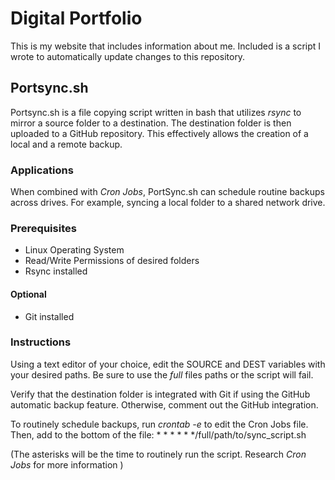 # Digital Portfolio
This is my website that includes information about me.
Included is a script I wrote to automatically update changes to this repository.

## Portsync.sh
Portsync.sh is a file copying script written in bash that utilizes *rsync* to mirror a source folder to a destination. The destination folder is then uploaded to a GitHub repository. This effectively allows the creation of a local and a remote backup.

### Applications
When combined with *Cron Jobs*, PortSync.sh can schedule routine backups across drives. For example, syncing a local folder to a shared network drive.

### Prerequisites 
- Linux Operating System
- Read/Write Permissions of desired folders
- Rsync installed
#### Optional
- Git installed
### Instructions
Using a text editor of your choice, edit the SOURCE and DEST variables with your desired paths. Be sure to use the *full* files paths or the script will fail.

Verify that the destination folder is integrated with Git if using the GitHub automatic backup feature. Otherwise, comment out the GitHub integration.

To routinely schedule backups, run *crontab -e* to edit the Cron Jobs file. Then, add to the bottom of the file:
    * * * * * */full/path/to/sync_script.sh

(The asterisks will be the time to routinely run the script. Research *Cron Jobs* for more information )
